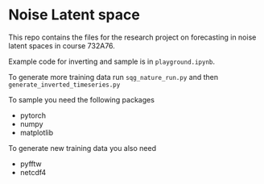 # Noise Latent space

This repo contains the files for the research project on forecasting in noise latent spaces in course 732A76.

Example code for inverting and sample is in `playground.ipynb`.

To generate more training data run `sqg_nature_run.py` and then `generate_inverted_timeseries.py`

To sample you need the following packages
* pytorch
* numpy
* matplotlib

To generate new training data you also need
* pyfftw
* netcdf4